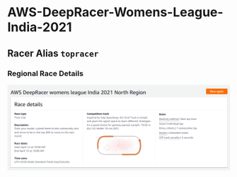 # AWS-DeepRacer-Womens-League-India-2021
## Racer Alias `topracer`
### Regional Race Details
<p align="center">
  <img src="https://github.com/Lakshita2002/AWS-DeepRacer-Womens-League-India-2021/blob/main/Regional%20Race%20-%20North%20Region/AWS-deeprace-details.png">
</p>

